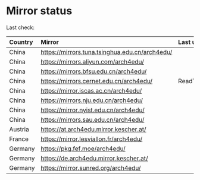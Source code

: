 <script src="./time.js"></script>
# Mirror status
Last check: <script type="text/javascript">localize(1747542727.9201636);</script>

|Country|Mirror|Last update|
|:------|:-----|:----------|
|China|https://mirrors.tuna.tsinghua.edu.cn/arch4edu/|<script type="text/javascript">localize(1747507292);</script>|
|China|https://mirrors.aliyun.com/arch4edu/|<script type="text/javascript">localize(1747507292);</script>|
|China|https://mirrors.bfsu.edu.cn/arch4edu/|<script type="text/javascript">localize(1747507292);</script>|
|China|https://mirrors.cernet.edu.cn/arch4edu/|ReadTimeout|
|China|https://mirror.iscas.ac.cn/arch4edu/|<script type="text/javascript">localize(1747507292);</script>|
|China|https://mirrors.nju.edu.cn/arch4edu/|<script type="text/javascript">localize(1747464412);</script>|
|China|https://mirror.nyist.edu.cn/arch4edu/|<script type="text/javascript">localize(1747464412);</script>|
|China|https://mirrors.sau.edu.cn/arch4edu/|<script type="text/javascript">localize(1731653531);</script>|
|Austria|https://at.arch4edu.mirror.kescher.at/|<script type="text/javascript">localize(1747507292);</script>|
|France|https://mirror.lesviallon.fr/arch4edu/|<script type="text/javascript">localize(1747507292);</script>|
|Germany|https://pkg.fef.moe/arch4edu/|<script type="text/javascript">localize(1747507292);</script>|
|Germany|https://de.arch4edu.mirror.kescher.at/|<script type="text/javascript">localize(1747507292);</script>|
|Germany|https://mirror.sunred.org/arch4edu/|<script type="text/javascript">localize(1747507292);</script>|

<script src="./tablefilter/tablefilter.js"></script>
<script src="./table.js"></script>